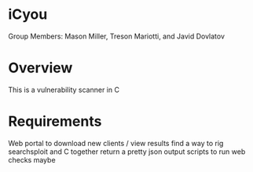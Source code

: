 # iCyou
Group Members: Mason Miller, Treson Mariotti, and Javid Dovlatov

Overview
================
This is a vulnerability scanner in C

Requirements
===============
Web portal to download new clients / view results
find a way to rig searchsploit and C together
return a pretty json output
scripts to run web checks maybe
